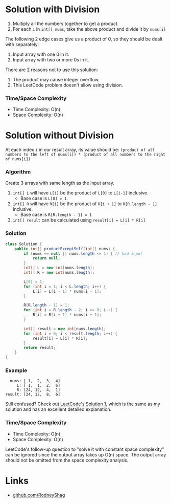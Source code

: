 # Solution with Division

1. Multiply all the numbers together to get a product.
1. For each `i` in `int[] nums`, take the above product and divide it by `nums[i]`

The following 2 edge cases give us a product of 0, so they should be dealt with separately:

1. Input array with one 0 in it.
1. Input array with two or more 0s in it.

There are 2 reasons not to use this solution:

1. The product may cause integer overflow.
1. This LeetCode problem doesn't allow using division.

### Time/Space Complexity

-  Time Complexity: O(n)
- Space Complexity: O(n)


# Solution without Division

At each index `i` in our result array, its value should be: `(product of all numbers to the left of nums[i]) * (product of all numbers to the right of nums[i])`

### Algorithm

Create 3 arrays with same length as the input array.

1. `int[] L` will have `L[i]` be the product of `L[0]` to `L[i-1]` inclusive.
    - Base case is `L[0] = 1`.
1. `int[] R` will have `R[i]` be the product of `R[i + 1]` to `R[R.length - 1]` inclusive.
    - Base case is `R[R.length - 1] = 1`
1. `int[] result` can be calculated using `result[i] = L[i] * R[i]`

### Solution

```java
class Solution {
    public int[] productExceptSelf(int[] nums) {
        if (nums == null || nums.length <= 1) { // bad input
            return null;
        }
        int[] L = new int[nums.length];
        int[] R = new int[nums.length];

        L[0] = 1;
        for (int i = 1; i < L.length; i++) {
            L[i] = L[i - 1] * nums[i - 1];
        }

        R[R.length - 1] = 1;
        for (int i = R.length - 2; i >= 0; i--) {
            R[i] = R[i + 1] * nums[i + 1];
        }

        int[] result = new int[nums.length];
        for (int i = 0; i < result.length; i++) {
            result[i] = L[i] * R[i];
        }
        return result;
    }
}
```

### Example

```
  nums: [ 1,  2,  3,  4]
     L: [ 1,  1,  2,  6]
     R: [24, 12,  4,  1]
result: [24, 12,  8,  6]
```

Still confused? Check out [LeetCode's Solution 1](https://leetcode.com/problems/product-of-array-except-self/solution), which is the same as my solution and has an excellent detailed explanation.

### Time/Space Complexity

-  Time Complexity: O(n)
- Space Complexity: O(n)

LeetCode's follow-up question to "solve it with constant space complexity" can be ignored since the output array takes up O(n) space. The output array should not be omitted from the space complexity analysis.


# Links

- [github.com/RodneyShag](https://github.com/RodneyShag)
